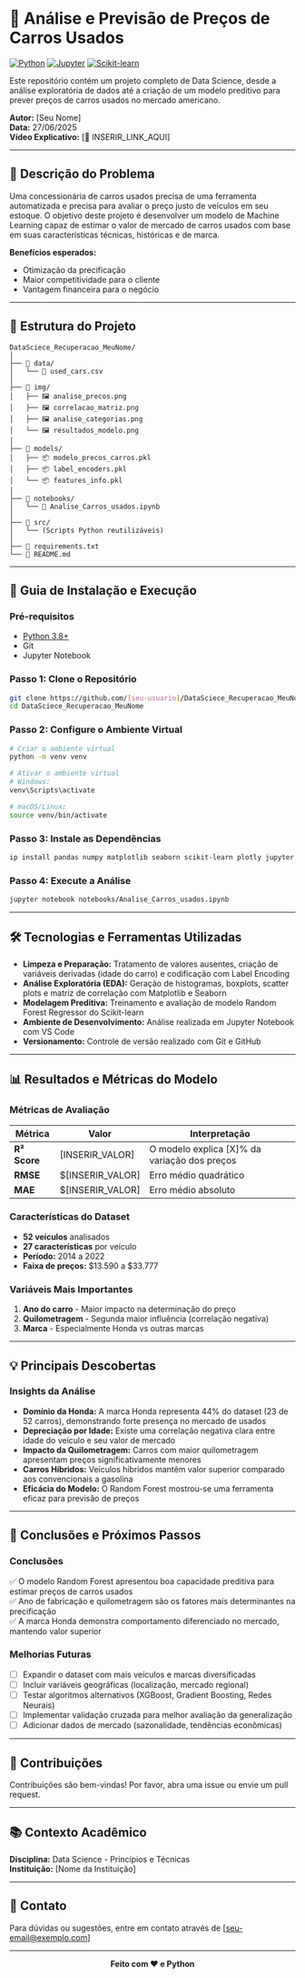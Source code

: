 # 🚗 Análise e Previsão de Preços de Carros Usados

[![Python](https://img.shields.io/badge/Python-3.8+-blue.svg)](https://www.python.org/)
[![Jupyter](https://img.shields.io/badge/Jupyter-Notebook-orange.svg)](https://jupyter.org/)
[![Scikit-learn](https://img.shields.io/badge/Scikit--learn-Machine%20Learning-green.svg)](https://scikit-learn.org/)

Este repositório contém um projeto completo de Data Science, desde a análise exploratória de dados até a criação de um modelo preditivo para prever preços de carros usados no mercado americano.

**Autor:** [Seu Nome]  
**Data:** 27/06/2025  
**Vídeo Explicativo:** [🔗 INSERIR_LINK_AQUI]

---

## 🎯 Descrição do Problema

Uma concessionária de carros usados precisa de uma ferramenta automatizada e precisa para avaliar o preço justo de veículos em seu estoque. O objetivo deste projeto é desenvolver um modelo de Machine Learning capaz de estimar o valor de mercado de carros usados com base em suas características técnicas, históricas e de marca.

**Benefícios esperados:**
- Otimização da precificação
- Maior competitividade para o cliente
- Vantagem financeira para o negócio

---

## 📁 Estrutura do Projeto

```
DataSciece_Recuperacao_MeuNome/
│
├── 📂 data/
│   └── 📄 used_cars.csv
│
├── 📂 img/
│   ├── 🖼️ analise_precos.png
│   ├── 🖼️ correlacao_matriz.png
│   ├── 🖼️ analise_categorias.png
│   └── 🖼️ resultados_modelo.png
│
├── 📂 models/
│   ├── 📦 modelo_precos_carros.pkl
│   ├── 📦 label_encoders.pkl
│   └── 📦 features_info.pkl
│
├── 📂 notebooks/
│   └── 📓 Analise_Carros_usados.ipynb
│
├── 📂 src/
│   └── (Scripts Python reutilizáveis)
│
├── 📜 requirements.txt
└── 📄 README.md
```

---

## 🚀 Guia de Instalação e Execução

### Pré-requisitos

- [Python 3.8+](https://www.python.org/)
- Git
- Jupyter Notebook

### Passo 1: Clone o Repositório

```bash
git clone https://github.com/[seu-usuario]/DataSciece_Recuperacao_MeuNome.git
cd DataSciece_Recuperacao_MeuNome
```

### Passo 2: Configure o Ambiente Virtual

```bash
# Criar o ambiente virtual
python -m venv venv

# Ativar o ambiente virtual
# Windows:
venv\Scripts\activate

# macOS/Linux:
source venv/bin/activate
```

### Passo 3: Instale as Dependências

```bash
ip install pandas numpy matplotlib seaborn scikit-learn plotly jupyter
```

### Passo 4: Execute a Análise

```bash
jupyter notebook notebooks/Analise_Carros_usados.ipynb
```

---

## 🛠️ Tecnologias e Ferramentas Utilizadas

- **Limpeza e Preparação:** Tratamento de valores ausentes, criação de variáveis derivadas (idade do carro) e codificação com Label Encoding
- **Análise Exploratória (EDA):** Geração de histogramas, boxplots, scatter plots e matriz de correlação com Matplotlib e Seaborn
- **Modelagem Preditiva:** Treinamento e avaliação de modelo Random Forest Regressor do Scikit-learn
- **Ambiente de Desenvolvimento:** Análise realizada em Jupyter Notebook com VS Code
- **Versionamento:** Controle de versão realizado com Git e GitHub

---

## 📊 Resultados e Métricas do Modelo

### Métricas de Avaliação

| Métrica | Valor | Interpretação |
|---------|-------|---------------|
| **R² Score** | [INSERIR_VALOR] | O modelo explica [X]% da variação dos preços |
| **RMSE** | $[INSERIR_VALOR] | Erro médio quadrático |
| **MAE** | $[INSERIR_VALOR] | Erro médio absoluto |

### Características do Dataset

- **52 veículos** analisados
- **27 características** por veículo
- **Período:** 2014 a 2022
- **Faixa de preços:** $13.590 a $33.777

### Variáveis Mais Importantes

1. **Ano do carro** - Maior impacto na determinação do preço
2. **Quilometragem** - Segunda maior influência (correlação negativa)
3. **Marca** - Especialmente Honda vs outras marcas

---

## 💡 Principais Descobertas

### Insights da Análise

- **Domínio da Honda:** A marca Honda representa 44% do dataset (23 de 52 carros), demonstrando forte presença no mercado de usados
- **Depreciação por Idade:** Existe uma correlação negativa clara entre idade do veículo e seu valor de mercado
- **Impacto da Quilometragem:** Carros com maior quilometragem apresentam preços significativamente menores
- **Carros Híbridos:** Veículos híbridos mantêm valor superior comparado aos convencionais a gasolina
- **Eficácia do Modelo:** O Random Forest mostrou-se uma ferramenta eficaz para previsão de preços

---

## 🔄 Conclusões e Próximos Passos

### Conclusões

✅ O modelo Random Forest apresentou boa capacidade preditiva para estimar preços de carros usados  
✅ Ano de fabricação e quilometragem são os fatores mais determinantes na precificação  
✅ A marca Honda demonstra comportamento diferenciado no mercado, mantendo valor superior  

### Melhorias Futuras

- [ ] Expandir o dataset com mais veículos e marcas diversificadas
- [ ] Incluir variáveis geográficas (localização, mercado regional)
- [ ] Testar algoritmos alternativos (XGBoost, Gradient Boosting, Redes Neurais)
- [ ] Implementar validação cruzada para melhor avaliação da generalização
- [ ] Adicionar dados de mercado (sazonalidade, tendências econômicas)

---

## 🤝 Contribuições

Contribuições são bem-vindas! Por favor, abra uma issue ou envie um pull request.

---

## 📚 Contexto Acadêmico

**Disciplina:** Data Science - Princípios e Técnicas  
**Instituição:** [Nome da Instituição]

---

## 📧 Contato

Para dúvidas ou sugestões, entre em contato através de [seu-email@exemplo.com]

---

<div align="center">
  <strong>Feito com ❤️ e Python</strong>
</div>
